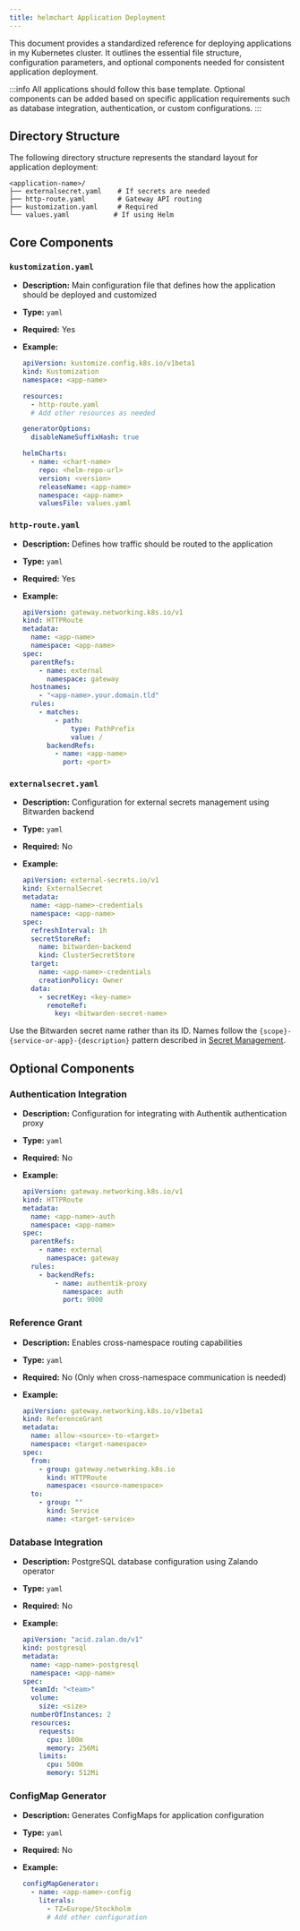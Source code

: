 ```yaml
---
title: helmchart Application Deployment
---
```


This document provides a standardized reference for deploying applications in my Kubernetes cluster. It outlines the essential file structure, configuration parameters, and optional components needed for consistent application deployment.

:::info
All applications should follow this base template. Optional components can be added based on specific application requirements such as database integration, authentication, or custom configurations.
:::

## Directory Structure
The following directory structure represents the standard layout for application deployment:

```
<application-name>/
├── externalsecret.yaml    # If secrets are needed
├── http-route.yaml        # Gateway API routing
├── kustomization.yaml     # Required
└── values.yaml           # If using Helm
```

## Core Components

### `kustomization.yaml`
*   **Description:** Main configuration file that defines how the application should be deployed and customized

*   **Type:** `yaml`

*   **Required:** Yes

*   **Example:**
    ```yaml
    apiVersion: kustomize.config.k8s.io/v1beta1
    kind: Kustomization
    namespace: <app-name>

    resources:
      - http-route.yaml
      # Add other resources as needed

    generatorOptions:
      disableNameSuffixHash: true

    helmCharts:
      - name: <chart-name>
        repo: <helm-repo-url>
        version: <version>
        releaseName: <app-name>
        namespace: <app-name>
        valuesFile: values.yaml
    ```

### `http-route.yaml`
*   **Description:** Defines how traffic should be routed to the application

*   **Type:** `yaml`

*   **Required:** Yes

*   **Example:**
    ```yaml
    apiVersion: gateway.networking.k8s.io/v1
    kind: HTTPRoute
    metadata:
      name: <app-name>
      namespace: <app-name>
    spec:
      parentRefs:
        - name: external
          namespace: gateway
      hostnames:
        - "<app-name>.your.domain.tld"
      rules:
        - matches:
            - path:
                type: PathPrefix
                value: /
          backendRefs:
            - name: <app-name>
              port: <port>
    ```

### `externalsecret.yaml`
<!-- vale off -->
*   **Description:** Configuration for external secrets management using Bitwarden backend
<!-- vale on -->

*   **Type:** `yaml`

*   **Required:** No

*   **Example:**
    ```yaml
    apiVersion: external-secrets.io/v1
    kind: ExternalSecret
    metadata:
      name: <app-name>-credentials
      namespace: <app-name>
    spec:
      refreshInterval: 1h
      secretStoreRef:
        name: bitwarden-backend
        kind: ClusterSecretStore
      target:
        name: <app-name>-credentials
        creationPolicy: Owner
      data:
        - secretKey: <key-name>
          remoteRef:
            key: <bitwarden-secret-name>
    ```

<!-- vale off -->
Use the Bitwarden secret name rather than its ID. Names follow the `{scope}-{service-or-app}-{description}` pattern described in [Secret Management](secret-management).
<!-- vale on -->

## Optional Components

### Authentication Integration
*   **Description:** Configuration for integrating with Authentik authentication proxy

*   **Type:** `yaml`

*   **Required:** No

*   **Example:**
    ```yaml
    apiVersion: gateway.networking.k8s.io/v1
    kind: HTTPRoute
    metadata:
      name: <app-name>-auth
      namespace: <app-name>
    spec:
      parentRefs:
        - name: external
          namespace: gateway
      rules:
        - backendRefs:
            - name: authentik-proxy
              namespace: auth
              port: 9000
    ```

### Reference Grant
*   **Description:** Enables cross-namespace routing capabilities

*   **Type:** `yaml`

*   **Required:** No (Only when cross-namespace communication is needed)

*   **Example:**
    ```yaml
    apiVersion: gateway.networking.k8s.io/v1beta1
    kind: ReferenceGrant
    metadata:
      name: allow-<source>-to-<target>
      namespace: <target-namespace>
    spec:
      from:
        - group: gateway.networking.k8s.io
          kind: HTTPRoute
          namespace: <source-namespace>
      to:
        - group: ""
          kind: Service
          name: <target-service>
    ```

### Database Integration
*   **Description:** PostgreSQL database configuration using Zalando operator

*   **Type:** `yaml`

*   **Required:** No

*   **Example:**
    ```yaml
    apiVersion: "acid.zalan.do/v1"
    kind: postgresql
    metadata:
      name: <app-name>-postgresql
      namespace: <app-name>
    spec:
      teamId: "<team>"
      volume:
        size: <size>
      numberOfInstances: 2
      resources:
        requests:
          cpu: 100m
          memory: 256Mi
        limits:
          cpu: 500m
          memory: 512Mi
    ```

### ConfigMap Generator
*   **Description:** Generates ConfigMaps for application configuration

*   **Type:** `yaml`

*   **Required:** No

*   **Example:**
    ```yaml
    configMapGenerator:
      - name: <app-name>-config
        literals:
          - TZ=Europe/Stockholm
          # Add other configuration
    ```